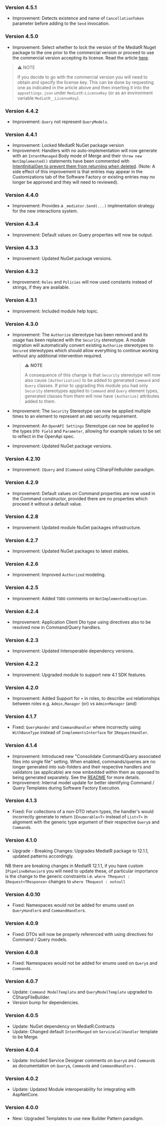 ### Version 4.5.1

- Improvement: Detects existence and name of `CancellationToken` parameter before adding to the `Send` invocation.

### Version 4.5.0

- Improvement: Select whether to lock the version of the MediatR Nuget package to the one prior to the commercial version or proceed to use the commercial version accepting its license. Read the article [here](https://www.jimmybogard.com/automapper-and-mediatr-commercial-editions-launch-today/).

> ⚠️ NOTE
>
> If you decide to go with the commercial version you will need to obtain and specify the license key.
> This can be done by requesting one as indicated in the article above and then inserting it into the `appsettings.json` under `MediatR:LicenseKey` (or as an environment variable `MediatR__LicenseKey`).

### Version 4.4.2

- Improvement: `Query` not represent `QueryModels`.

### Version 4.4.1

- Improvement: Locked MediatR NuGet package version
- Improvement: Handlers with no auto-implementation will now generate with an `IntentManaged` Body mode of Merge and their `throw new NotImplemented()` statements have been commented with [IntentInitialGen to prevent them from returning when deleted](https://docs.intentarchitect.com/articles/application-development/code-management/code-management-csharp/code-management-csharp.html#the--intentinitialgen-instruction). (Note: A side effect of this improvement is that entries may appear in the Customizations tab of the Software Factory or existing entries may no longer be approved and they will need to reviewed).

### Version 4.4.0

- Improvement: Provides a `_mediator.Send(...)` implmentation strategy for the new interactions system.

### Version 4.3.4

- Improvement: Default values on Query properties will now be output.

### Version 4.3.3

- Improvement: Updated NuGet package versions.

### Version 4.3.2

- Improvement: `Roles` and `Policies` will now used constants instead of strings, if they are available.

### Version 4.3.1

- Improvement: Included module help topic.

### Version 4.3.0

- Improvement: The `Authorize` stereotype has been removed and its usage has been replaced with the `Security` stereotype. A module migration will automatically convert existing `Authorize` stereotypes to `Secured` stereotypes which should allow everything to continue working without any additional intervention required.

  > ⚠️ **NOTE**
  >
  > A consequence of this change is that `Security` stereotype will now also cause `[Authorization]` to be added to generated `Command` and `Query` classes. If prior to upgrading this module you had only `Security` stereotypes applied to `Command` and `Query` element types, generated classes from them will now have `[Authorize]` attributes added to them.

- Improvement: The `Security` Stereotype can now be applied multiple times to an element to represent an `AND` security requirement.
- Improvement: An `OpenAPI Settings` Stereotype can now be applied to the types `DTO Field` and `Parameter`, allowing for example values to be set to reflect in the OpenApi spec.
- Improvement: Updated NuGet package versions.

### Version 4.2.10

- Improvement: `IQuery` and `ICommand` using CSharpFileBuilder paradigm.

### Version 4.2.9

- Improvement: Default values on Command properties are now used in the Command constructor, provided there are no properties which proceed it without a default value.


### Version 4.2.8

- Improvement: Updated module NuGet packages infrastructure.

### Version 4.2.7

- Improvement: Updated NuGet packages to latest stables.

### Version 4.2.6

- Improvement: Improved `Authorized` modeling.

### Version 4.2.5

- Improvement: Added `TODO` comments on `NotImplementedException`.

### Version 4.2.4

- Improvement: Application Client Dto type using directives also to be resolved now in Command/Query handlers.

### Version 4.2.3

- Improvement: Updated Interoperable dependency versions.

### Version 4.2.2

- Improvement: Upgraded module to support new 4.1 SDK features.

### Version 4.2.0

- Improvement: Added Support for `+` in roles, to describe `and` relationships between roles e.g. `Admin,Manager` (or) vs `Admin+Manager` (and)

### Version 4.1.7

- Fixed: `QueryHander` and `CommandHandler` where incorrectly using `WithBaseType` instead of `InmplementsInterface` for `IRequestHandler`.

### Version 4.1.4

- Improvement: Introduced new "Consolidate Command/Query associated files into single file" setting. When enabled, commands/queries are no longer generated into sub-folders and their respective handlers and validators (as applicable) are now embedded within them as opposed to being generated separately. See the [README](https://github.com/IntentArchitect/Intent.Modules.NET/blob/development/Modules/Intent.Modules.Application.MediatR/README.md#cqrs-settings) for more details.
- Improvement: Internal model update for better identifying Command / Query Templates during Software Factory Execution.

### Version 4.1.3

- Fixed: For collections of a non-DTO return types, the handler's would incorrectly generate to return `IEnumerable<T>` instead of `List<T>` in alignment with the generic type argument of their respective `Query`s and `Command`s.

### Version 4.1.0

- Upgrade - Breaking Changes: Upgrades MediatR package to 12.1.1, updated patterns accordingly. 

NB there are breaking changes in MediatR 12.1.1, if you have custom `IPipelineBehavior`s you will need to update these, of particular importance is the change to the generic constraints 
i.e. `where TRequest : IRequest<TResponse>` changes to `where TRequest : notnull` 

### Version 4.0.10

- Fixed: Namespaces would not be added for enums used on `QueryHandler`s and `CommandHandler`s.

### Version 4.0.9

- Fixed: DTOs will now be properly referenced with using directives for Command / Query models.

### Version 4.0.8

- Fixed: Namespaces would not be added for enums used on `Query`s and `Command`s.

### Version 4.0.7

- Update: `Command ModelTemplate` and `QueryModelTemplate` upgraded to CSharpFileBuilder.
- Version bump for dependencies.

### Version 4.0.5

- Update: NuGet dependency on MediatR.Contracts
- Update: Changed default `IntentManged` on `ServiceCallHandler` template to be Merge.

### Version 4.0.4

- Update: Included Service Designer comments on `Query`s and `Command`s as documentation on `Query`s, `Command`s and `CommandHandlers` .

### Version 4.0.2

- Update: Updated Module interoperability for integrating with AspNetCore.

### Version 4.0.0

- New: Upgraded Templates to use new Builder Pattern paradigm.
